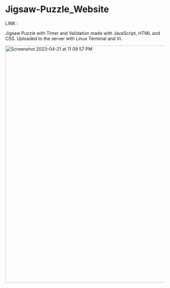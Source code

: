 # Jigsaw-Puzzle_Website

LINK : 

Jigsaw Puzzle with Timer and Validation made with JavaScript, HTML and CSS. 
Uploaded to the server with Linux Terminal and Vi.

<img width="749" alt="Screenshot 2023-04-21 at 11 09 57 PM" src="https://user-images.githubusercontent.com/113384816/233761749-6407511f-6400-4483-b7ca-b261adbbf14e.png">
